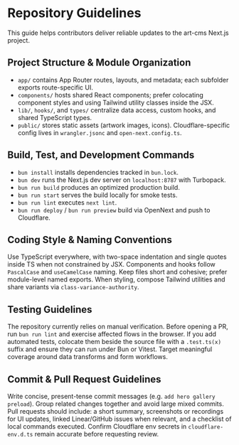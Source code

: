 # Repository Guidelines
This guide helps contributors deliver reliable updates to the art-cms Next.js project.

## Project Structure & Module Organization
- `app/` contains App Router routes, layouts, and metadata; each subfolder exports route-specific UI.
- `components/` hosts shared React components; prefer colocating component styles and using Tailwind utility classes inside the JSX.
- `lib/`, `hooks/`, and `types/` centralize data access, custom hooks, and shared TypeScript types.
- `public/` stores static assets (artwork images, icons). Cloudflare-specific config lives in `wrangler.jsonc` and `open-next.config.ts`.

## Build, Test, and Development Commands
- `bun install` installs dependencies tracked in `bun.lock`.
- `bun dev` runs the Next.js dev server on `localhost:8787` with Turbopack.
- `bun run build` produces an optimized production build.
- `bun run start` serves the build locally for smoke tests.
- `bun run lint` executes `next lint`.
- `bun run deploy` / `bun run preview` build via OpenNext and push to Cloudflare.

## Coding Style & Naming Conventions
Use TypeScript everywhere, with two-space indentation and single quotes inside TS when not constrained by JSX. Components and hooks follow `PascalCase` and `useCamelCase` naming. Keep files short and cohesive; prefer module-level named exports. When styling, compose Tailwind utilities and share variants via `class-variance-authority`.

## Testing Guidelines
The repository currently relies on manual verification. Before opening a PR, run `bun run lint` and exercise affected flows in the browser. If you add automated tests, colocate them beside the source file with a `.test.ts(x)` suffix and ensure they can run under Bun or Vitest. Target meaningful coverage around data transforms and form workflows.

## Commit & Pull Request Guidelines
Write concise, present-tense commit messages (e.g. `add hero gallery preload`). Group related changes together and avoid large mixed commits. Pull requests should include: a short summary, screenshots or recordings for UI updates, linked Linear/GitHub issues when relevant, and a checklist of local commands executed. Confirm Cloudflare env secrets in `cloudflare-env.d.ts` remain accurate before requesting review.
